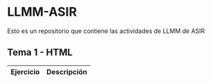 # LLMM-ASIR
Esto es un repositorio que contiene las actividades de LLMM de ASIR

## Tema 1 - HTML
Ejercicio | Descripción
--------|----------


